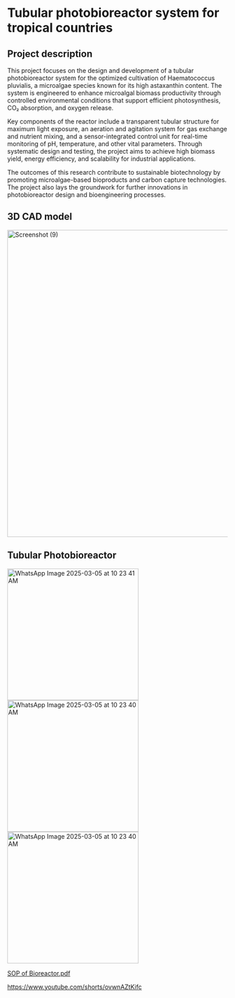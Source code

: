 # Tubular photobioreactor system for tropical countries

## Project description

This project focuses on the design and development of a tubular photobioreactor system for the optimized cultivation of Haematococcus pluvialis, a microalgae species known for its high astaxanthin content. The system is engineered to enhance microalgal biomass productivity through controlled environmental conditions that support efficient photosynthesis, CO₂ absorption, and oxygen release.

Key components of the reactor include a transparent tubular structure for maximum light exposure, an aeration and agitation system for gas exchange and nutrient mixing, and a sensor-integrated control unit for real-time monitoring of pH, temperature, and other vital parameters. Through systematic design and testing, the project aims to achieve high biomass yield, energy efficiency, and scalability for industrial applications.

The outcomes of this research contribute to sustainable biotechnology by promoting microalgae-based bioproducts and carbon capture technologies. The project also lays the groundwork for further innovations in photobioreactor design and bioengineering processes.


## 3D CAD model

<img src="https://github.com/user-attachments/assets/24c9b547-ea7a-4fa5-b2f0-82be1ba6cc97" width="700" alt="Screenshot (9)">



## Tubular Photobioreactor

<img src="https://github.com/user-attachments/assets/5d391b4d-bed5-4424-81b5-38d371e3fd91" width="300" alt="WhatsApp Image 2025-03-05 at 10 23 41 AM">
<img src="https://github.com/user-attachments/assets/1b6ff70f-4b0a-461a-87dd-7a582384b204" width="300" alt="WhatsApp Image 2025-03-05 at 10 23 40 AM">
<img src="https://github.com/user-attachments/assets/2391d098-c56c-4332-8357-57903242ab22" width="300" alt="WhatsApp Image 2025-03-05 at 10 23 40 AM">

[SOP of Bioreactor.pdf](https://github.com/user-attachments/files/21277867/SOP.of.Bioreactor.pdf)


<https://www.youtube.com/shorts/ovwnAZtKifc>


